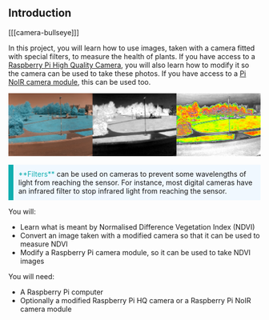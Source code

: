## Introduction

[[[camera-bullseye]]]

In this project, you will learn how to use images, taken with a camera fitted with special filters, to measure the health of plants. If you have access to a [Raspberry Pi High Quality Camera](https://www.raspberrypi.org/products/raspberry-pi-high-quality-camera/), you will also learn how to modify it so the camera can be used to take these photos. If you have access to a [Pi NoIR camera module](https://www.raspberrypi.org/products/pi-noir-camera-v2/), this can be used too.

![Three images showing the three stages of processing photos to get a measure of plant health.](images/montage.png)

<p style="border-left: solid; border-width:10px; border-color: #0faeb0; background-color: aliceblue; padding: 10px;">
<span style="color: #0faeb0">**Filters**</span> can be used on cameras to prevent some wavelengths of light from reaching the sensor. For instance, most digital cameras have an infrared filter to stop infrared light from reaching the sensor.
</p>

You will:
+ Learn what is meant by Normalised Difference Vegetation Index (NDVI)
+ Convert an image taken with a modified camera so that it can be used to measure NDVI
+ Modify a Raspberry Pi camera module, so it can be used to take NDVI images

You will need:
+ A Raspberry Pi computer
+ Optionally a modified Raspberry Pi HQ camera or a Raspberry Pi NoIR camera module
